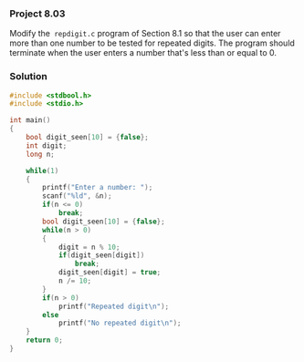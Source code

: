 ### Project 8.03

Modify the` repdigit.c` program of Section 8.1 so that the user can enter more than one number to be tested for repeated digits. The program should terminate when the user enters a number that's less than or equal to 0.


### Solution

```c
#include <stdbool.h>
#include <stdio.h>

int main()
{
	bool digit_seen[10] = {false};
	int digit;
	long n;

	while(1)
	{
		printf("Enter a number: ");
		scanf("%ld", &n);
		if(n <= 0)
			break;
		bool digit_seen[10] = {false};
		while(n > 0)
		{
			digit = n % 10;
			if(digit_seen[digit])
				break;
			digit_seen[digit] = true;
			n /= 10;
		}
		if(n > 0)
			printf("Repeated digit\n");
		else
			printf("No repeated digit\n");
	}
	return 0;
}
```
